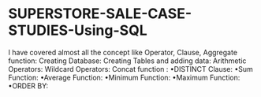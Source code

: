 # SUPERSTORE-SALE-CASE-STUDIES-Using-SQL
I have covered almost all the concept like Operator, Clause, Aggregate function:  Creating Database:  Creating Tables and adding data: Arithmetic Operators:  Wildcard Operators: Concat function : •DISTINCT Clause:  •Sum Function: •Average Function: •Minimum Function:  •Maximum Function: •ORDER BY: 
